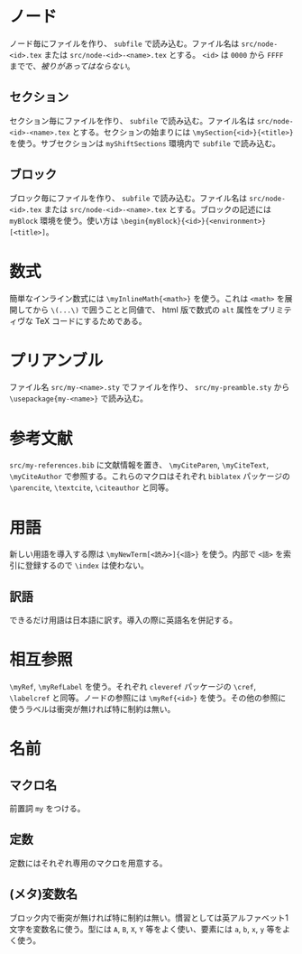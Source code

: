 # ノード

ノード毎にファイルを作り、 `subfile` で読み込む。ファイル名は `src/node-<id>.tex` または `src/node-<id>-<name>.tex` とする。 `<id>` は `0000` から `FFFF` までで、*被りがあってはならない*。

## セクション

セクション毎にファイルを作り、 `subfile` で読み込む。ファイル名は `src/node-<id>-<name>.tex` とする。セクションの始まりには `\mySection{<id>}{<title>}` を使う。サブセクションは `myShiftSections` 環境内で `subfile` で読み込む。

## ブロック

ブロック毎にファイルを作り、 `subfile` で読み込む。ファイル名は `src/node-<id>.tex` または `src/node-<id>-<name>.tex` とする。ブロックの記述には `myBlock` 環境を使う。使い方は `\begin{myBlock}{<id>}{<environment>}[<title>]`。

# 数式

簡単なインライン数式には `\myInlineMath{<math>}` を使う。これは `<math>` を展開してから `\(...\)` で囲うことと同値で、 html 版で数式の `alt` 属性をプリミティヴな TeX コードにするためである。

# プリアンブル

ファイル名 `src/my-<name>.sty` でファイルを作り、 `src/my-preamble.sty` から `\usepackage{my-<name>}` で読み込む。

# 参考文献

`src/my-references.bib` に文献情報を置き、 `\myCiteParen`, `\myCiteText`, `\myCiteAuthor` で参照する。これらのマクロはそれぞれ `biblatex` パッケージの `\parencite`, `\textcite`, `\citeauthor` と同等。

# 用語

新しい用語を導入する際は `\myNewTerm[<読み>]{<語>}` を使う。内部で `<語>` を索引に登録するので `\index` は使わない。

## 訳語

できるだけ用語は日本語に訳す。導入の際に英語名を併記する。

# 相互参照

`\myRef`, `\myRefLabel` を使う。それぞれ `cleveref` パッケージの `\cref`, `\labelcref` と同等。ノードの参照には `\myRef{<id>}` を使う。その他の参照に使うラベルは衝突が無ければ特に制約は無い。

# 名前

## マクロ名

前置詞 `my` をつける。

## 定数

定数にはそれぞれ専用のマクロを用意する。

## (メタ)変数名

ブロック内で衝突が無ければ特に制約は無い。慣習としては英アルファベット1文字を変数名に使う。型には `A`, `B`, `X`, `Y` 等をよく使い、要素には `a`, `b`, `x`, `y` 等をよく使う。
